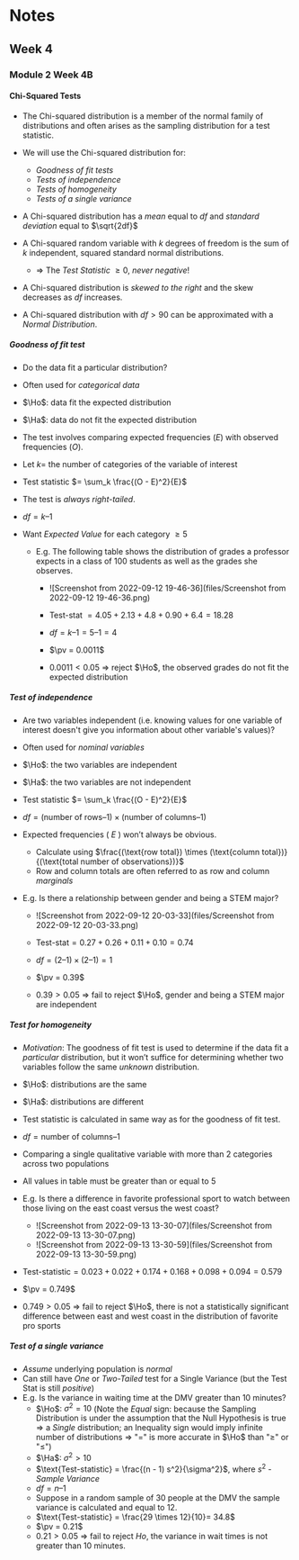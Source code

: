 $$
\newcommand{\pr}{\text{I\kern-0.15em P}}
\newcommand{\Ha}{H_a}
\newcommand{\Ho}{H_0}
\newcommand{\pv}{\text{p-value}}
\newcommand{\ss}{\sum_{i=1}^{n}}
$$


# Notes

## Week 4
### Module 2 Week 4B
#### Chi-Squared Tests
- The Chi-squared distribution is a member of the normal family of distributions and often arises as the sampling distribution for a test statistic. 
- We will use the Chi-squared distribution for: 
    - *Goodness of fit tests*
    - *Tests of independence*
    - *Tests of homogeneity*
    - *Tests of a single variance*
- A Chi-squared distribution has a *mean* equal to $df$ and *standard deviation* equal to $\sqrt{2df}$ 
- A Chi-squared random variable with $k$ degrees of freedom is the sum of $k$ independent, squared standard normal distributions.
    - => The *Test Statistic* $\geq 0$, *never negative*!

- A Chi-squared distribution is *skewed to the right* and the skew decreases as $df$ increases.
- A Chi-squared distribution with $df > 90$ can be approximated with a *Normal Distribution*.




##### Goodness of fit test 

- Do the data fit a particular distribution?
- Often used for *categorical data*
- $\Ho$: data fit the expected distribution 
- $\Ha$: data do not fit the expected distribution
- The test involves comparing expected frequencies ($E$) with observed frequencies ($O$).
- Let $k =$ the number of categories of the variable of interest
- Test statistic $= \sum_k \frac{(O - E)^2}{E}$
- The test is *always right-tailed*.
- $df = k – 1$
- Want *Expected Value* for each category $\geq 5$

    - E.g. The following table shows the distribution of grades a professor expects in a class of 100 students as well as the grades she observes.

        - ![Screenshot from 2022-09-12 19-46-36](files/Screenshot from 2022-09-12 19-46-36.png)
        
        - Test-stat $= 4.05 + 2.13 + 4.8 + 0.90 + 6.4 = 18.28$
        - $df = k – 1 = 5 – 1 = 4$
        - $\pv = 0.0011$
        - $0.0011 < 0.05$ => reject $\Ho$, the observed grades do not fit the expected distribution




##### Test of independence 

- Are two variables independent (i.e. knowing values for one variable of interest doesn't give you information about other variable's values)? 

- Often used for *nominal variables* 

- $\Ho$: the two variables are independent 

- $\Ha$: the two variables are not independent 

- Test statistic $= \sum_k \frac{(O - E)^2}{E}$

- $df = (\text{number of rows} – 1)\times (\text{number of columns} – 1)$

- Expected frequencies ( $E$ ) won’t always be obvious.

    - Calculate using $\frac{(\text{row total}) \times (\text{column total})}{(\text{total number of observations})}$  
    - Row and column totals are often referred to as row and column *marginals*

    

- E.g. Is there a relationship between gender and being a STEM major?

    - ![Screenshot from 2022-09-12 20-03-33](files/Screenshot from 2022-09-12 20-03-33.png)

    - $\text{Test-stat} = 0.27 + 0.26 + 0.11 + 0.10 = 0.74$

    - $df = (2 – 1) \times (2 – 1) = 1$ 

    - $\pv = 0.39$ 

    - $0.39 > 0.05$ => fail to reject $\Ho$, gender and being a STEM major are independent



##### Test for homogeneity

- *Motivation*: The goodness of fit test is used to determine if the data fit a *particular* distribution, but it won’t suffice for determining whether two variables follow the same *unknown* distribution.

- $\Ho$: distributions are the same 

- $\Ha$: distributions are different 

- Test statistic is calculated in same way as for the goodness of fit test. 

- $df = \text{number of columns} – 1$ 

- Comparing a single qualitative variable with more than 2 categories across two populations 

- All values in table must be greater than or equal to 5

    

- E.g. Is there a difference in favorite professional sport to watch between those living on the east coast versus the west coast?

    - ![Screenshot from 2022-09-13 13-30-07](files/Screenshot from 2022-09-13 13-30-07.png)
    - ![Screenshot from 2022-09-13 13-30-59](files/Screenshot from 2022-09-13 13-30-59.png)

- $\text{Test-statistic} = 0.023 + 0.022 + 0.174 + 0.168 + 0.098 + 0.094 = 0.579$
- $\pv = 0.749$ 
- $0.749 > 0.05$ => fail to reject $\Ho$, there is not a statistically significant difference between east and west coast in the distribution of favorite pro sports



##### Test of a single variance

- *Assume* underlying population is *normal* 
- Can still have *One* or *Two-Tailed* test for a Single Variance (but the Test Stat is still *positive*)
- E.g. Is the variance in waiting time at the DMV greater than 10 minutes? 
    - $\Ho$: $\sigma^2 = 10$ (Note the *Equal* sign: because the Sampling Distribution is under the assumption that the Null Hypothesis is true => a *Single* distribution; an Inequality sign would imply infinite number of distributions => "$=$" is more accurate in $\Ho$ than "$\geq$" or "$\leq$")
    - $\Ha$: $\sigma^2 > 10$
    - $\text{Test-statistic} = \frac{(n - 1) s^2}{\sigma^2}$, where $s^2$ - *Sample Variance*
    - $df = n – 1$ 
    - Suppose in a random sample of 30 people at the DMV the sample variance is calculated and equal to 12. 
    - $\text{Test-statistic} = \frac{29 \times 12}{10}= 34.8$ 
    - $\pv = 0.21$ 
    - $0.21 > 0.05$ => fail to reject $Ho$, the variance in wait times is not greater than 10 minutes.
